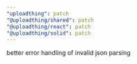 ```yaml
---
"uploadthing": patch
"@uploadthing/shared": patch
"@uploadthing/react": patch
"@uploadthing/solid": patch
---
```


better error handling of invalid json parsing
